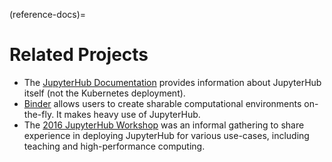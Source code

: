 (reference-docs)=

# Related Projects

- The [JupyterHub Documentation](https://jupyterhub.readthedocs.io/en/latest/)
  provides information about JupyterHub itself (not the Kubernetes deployment).
- [Binder](https://mybinder.org) allows users to create sharable computational
  environments on-the-fly. It makes heavy use of JupyterHub.
- The [2016 JupyterHub Workshop](https://github.com/jupyter-resources/jupyterhub-2016-workshop)
  was an informal gathering to share experience in deploying JupyterHub for various
  use-cases, including teaching and high-performance computing.
